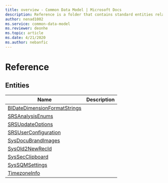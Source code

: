```yaml
---
title: overview - Common Data Model | Microsoft Docs
description: Reference is a folder that contains standard entities related to the Common Data Model.
author: nenad1002
ms.service: common-data-model
ms.reviewer: deonhe
ms.topic: article
ms.date: 4/21/2020
ms.author: nebanfic
---
```


# Reference


## Entities

|Name|Description|
|---|---|
|[BIDateDimensionFormatStrings](BIDateDimensionFormatStrings.md)||
|[SRSAnalysisEnums](SRSAnalysisEnums.md)||
|[SRSUpdateOptions](SRSUpdateOptions.md)||
|[SRSUserConfiguration](SRSUserConfiguration.md)||
|[SysDocuBrandImages](SysDocuBrandImages.md)||
|[SysOld2NewRecId](SysOld2NewRecId.md)||
|[SysSecClipboard](SysSecClipboard.md)||
|[SysSQMSettings](SysSQMSettings.md)||
|[TimezoneInfo](TimezoneInfo.md)||
